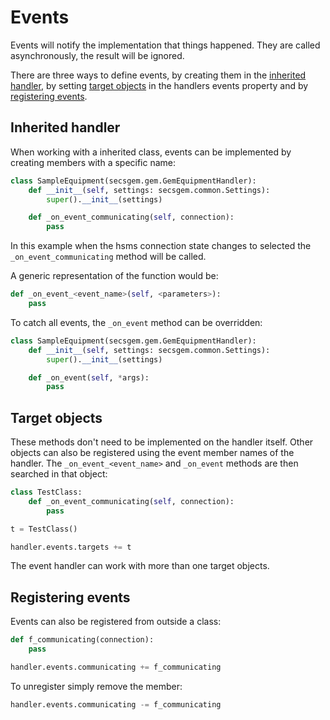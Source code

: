 # Events

Events will notify the implementation that things happened.
They are called asynchronously, the result will be ignored.

There are three ways to define events, by creating them in the [inherited handler](#inherited-handler), by setting [target objects](#target-objects) in the handlers events property and by [registering events](#registering-events).

## Inherited handler

When working with a inherited class, events can be implemented by creating members with a specific name:

```python
class SampleEquipment(secsgem.gem.GemEquipmentHandler):
    def __init__(self, settings: secsgem.common.Settings):
        super().__init__(settings)

    def _on_event_communicating(self, connection):
        pass
```

In this example when the hsms connection state changes to selected the `_on_event_communicating` method will be called.

A generic representation of the function would be:

```python
def _on_event_<event_name>(self, <parameters>):
    pass
```

To catch all events, the `_on_event` method can be overridden:

```python
class SampleEquipment(secsgem.gem.GemEquipmentHandler):
    def __init__(self, settings: secsgem.common.Settings):
        super().__init__(settings)

    def _on_event(self, *args):
        pass
```

## Target objects

These methods don\'t need to be implemented on the handler itself.
Other objects can also be registered using the event member names of the handler.
The `_on_event_<event_name>` and `_on_event` methods are then searched in that object:

```python
class TestClass:
    def _on_event_communicating(self, connection):
        pass

t = TestClass()

handler.events.targets += t
```

The event handler can work with more than one target objects.

## Registering events

Events can also be registered from outside a class:

```python
def f_communicating(connection):
    pass

handler.events.communicating += f_communicating
```

To unregister simply remove the member:

```python
handler.events.communicating -= f_communicating
```
